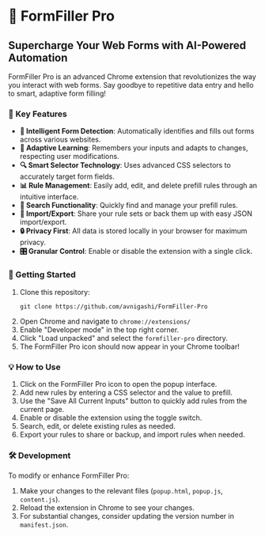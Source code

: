 # 🚀 FormFiller Pro

## Supercharge Your Web Forms with AI-Powered Automation

FormFiller Pro is an advanced Chrome extension that revolutionizes the way you interact with web forms. Say goodbye to repetitive data entry and hello to smart, adaptive form filling!

### 🌟 Key Features

- **🧠 Intelligent Form Detection**: Automatically identifies and fills out forms across various websites.
- **🔄 Adaptive Learning**: Remembers your inputs and adapts to changes, respecting user modifications.
- **🔍 Smart Selector Technology**: Uses advanced CSS selectors to accurately target form fields.
- **📊 Rule Management**: Easily add, edit, and delete prefill rules through an intuitive interface.
- **🔎 Search Functionality**: Quickly find and manage your prefill rules.
- **💾 Import/Export**: Share your rule sets or back them up with easy JSON import/export.
- **🔒 Privacy First**: All data is stored locally in your browser for maximum privacy.
- **🎛️ Granular Control**: Enable or disable the extension with a single click.

### 🚀 Getting Started

1. Clone this repository:
   ```
   git clone https://github.com/avnigashi/FormFiller-Pro
   ```
2. Open Chrome and navigate to `chrome://extensions/`
3. Enable "Developer mode" in the top right corner.
4. Click "Load unpacked" and select the `formfiller-pro` directory.
5. The FormFiller Pro icon should now appear in your Chrome toolbar!

### 💡 How to Use

1. Click on the FormFiller Pro icon to open the popup interface.
2. Add new rules by entering a CSS selector and the value to prefill.
3. Use the "Save All Current Inputs" button to quickly add rules from the current page.
4. Enable or disable the extension using the toggle switch.
5. Search, edit, or delete existing rules as needed.
6. Export your rules to share or backup, and import rules when needed.

### 🛠️ Development

To modify or enhance FormFiller Pro:

1. Make your changes to the relevant files (`popup.html`, `popup.js`, `content.js`).
2. Reload the extension in Chrome to see your changes.
3. For substantial changes, consider updating the version number in `manifest.json`.
